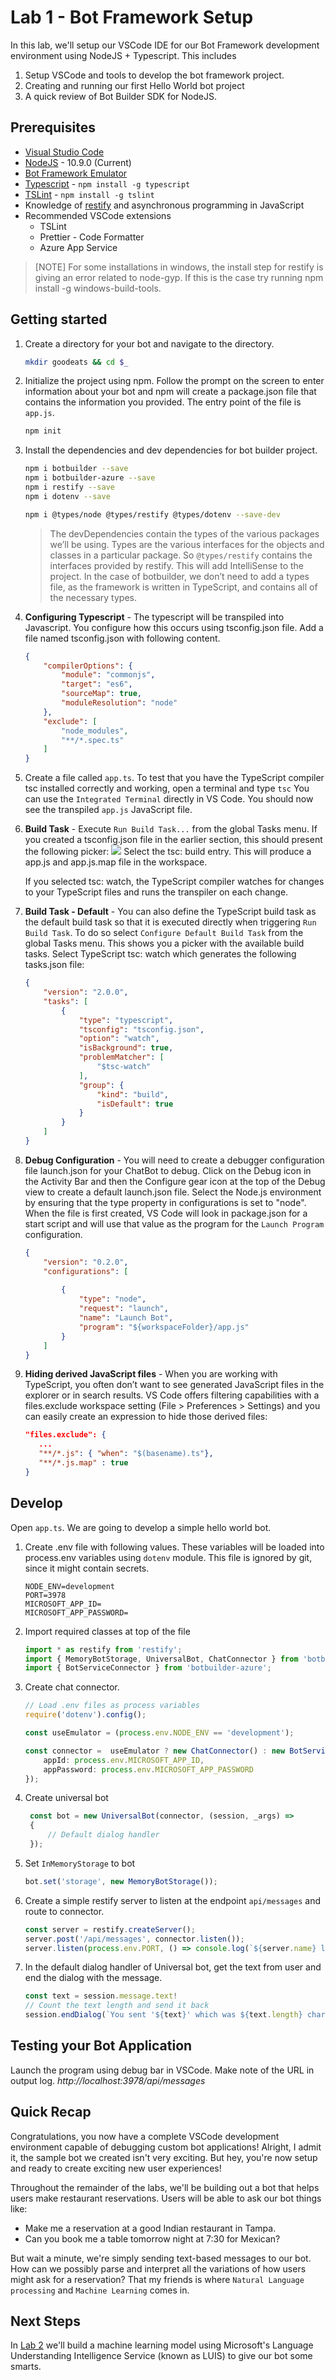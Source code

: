 # Lab 1 - Bot Framework Setup

In this lab, we'll setup our VSCode IDE for our Bot Framework development environment using NodeJS + Typescript. This includes

1. Setup VSCode and tools to develop the bot framework project.
2. Creating and running our first Hello World bot project
3. A quick review of Bot Builder SDK for NodeJS.

## Prerequisites

* [Visual Studio Code](https://code.visualstudio.com)
* [NodeJS](https://nodejs.org/en/) - 10.9.0 (Current)
* [Bot Framework Emulator](https://github.com/Microsoft/BotFramework-Emulator/releases/tag/v3.5.36)
* [Typescript](https://www.typescriptlang.org/index.html#download-links) - `npm install -g typescript`
* [TSLint](https://github.com/palantir/tslint) - `npm install -g tslint`
* Knowledge of [restify](http://restify.com) and asynchronous programming in JavaScript
* Recommended VSCode extensions
     * TSLint 
     * Prettier - Code Formatter
     * Azure App Service

>[NOTE] For some installations in windows, the install step for restify is giving an error related to node-gyp. If this is the case try running npm install -g windows-build-tools.

## Getting started

1. Create a directory for your bot and navigate to the directory.
    ```sh
    mkdir goodeats && cd $_
    ```
2. Initialize the project using npm. Follow the prompt on the screen to enter information about your bot and npm will create a package.json file that contains the information you provided. The entry point of the file is `app.js`.
    ```sh
    npm init
    ```
3. Install the dependencies and dev dependencies for bot builder project.
    ```sh
    npm i botbuilder --save
    npm i botbuilder-azure --save
    npm i restify --save
    npm i dotenv --save

    npm i @types/node @types/restify @types/dotenv --save-dev
    ```
    >The devDependencies contain the types of the various packages we’ll be using. Types are the various interfaces for the objects and classes in a particular package. So `@types/restify` contains the interfaces provided by restify. This will add IntelliSense to the project. In the case of botbuilder, we don’t need to add a types file, as the framework is written in TypeScript, and contains all of the necessary types.
4. **Configuring Typescript** - The typescript will be transpiled into Javascript. You configure how this occurs using tsconfig.json file. Add a file named tsconfig.json with following content.
    ```json
    {
        "compilerOptions": {
            "module": "commonjs",
            "target": "es6",
            "sourceMap": true,
            "moduleResolution": "node"
        },
        "exclude": [
            "node_modules",
            "**/*.spec.ts"
        ]
    }
    ```
5. Create a file called `app.ts`. To test that you have the TypeScript compiler tsc installed correctly and working, open a terminal and type `tsc` You can use the `Integrated Terminal` directly in VS Code. You should now see the transpiled `app.js` JavaScript file.

6. **Build Task** - Execute `Run Build Task...` from the global Tasks menu. If you created a tsconfig.json file in the earlier section, this should present the following picker:
![](./images/typescript-build.png)
    Select the tsc: build entry. This will produce a app.js and app.js.map file in the workspace.

    If you selected tsc: watch, the TypeScript compiler watches for changes to your TypeScript files and runs the transpiler on each change.
7. **Build Task - Default** - You can also define the TypeScript build task as the default build task so that it is executed directly when triggering `Run Build Task`. To do so select `Configure Default Build Task` from the global Tasks menu. This shows you a picker with the available build tasks. Select TypeScript tsc: watch which generates the following tasks.json file:
    ```json
    {
        "version": "2.0.0",
        "tasks": [
            {
                "type": "typescript",
                "tsconfig": "tsconfig.json",
                "option": "watch",
                "isBackground": true,
                "problemMatcher": [
                    "$tsc-watch"
                ],
                "group": {
                    "kind": "build",
                    "isDefault": true
                }
            }
        ]
    }
    ```
8. **Debug Configuration** - You will need to create a debugger configuration file launch.json for your ChatBot to debug. Click on the Debug icon in the Activity Bar and then the Configure gear icon at the top of the Debug view to create a default launch.json file. Select the Node.js environment by ensuring that the type property in configurations is set to "node". When the file is first created, VS Code will look in package.json for a start script and will use that value as the program for the `Launch Program` configuration.
    ```json
    {
        "version": "0.2.0",
        "configurations": [
            
            {
                "type": "node",
                "request": "launch",
                "name": "Launch Bot",
                "program": "${workspaceFolder}/app.js"
            }
        ]
    }
    ```
9. **Hiding derived JavaScript files** -  When you are working with TypeScript, you often don’t want to see generated JavaScript files in the explorer or in search results. VS Code offers filtering capabilities with a files.exclude workspace setting (File > Preferences > Settings) and you can easily create an expression to hide those derived files:
    ```json
    "files.exclude": {
       ...
       "**/*.js": { "when": "$(basename).ts"},
       "**/*.js.map" : true
   }
    ```

## Develop

Open `app.ts`. We are going to develop a simple hello world bot.
1. Create .env file with following values. These variables will be loaded into process.env variables using `dotenv` module. This file is ignored by git, since it might contain secrets.
    ```
    NODE_ENV=development
    PORT=3978
    MICROSOFT_APP_ID=
    MICROSOFT_APP_PASSWORD=
    ```
2. Import required classes at top of the file
    ```typescript
    import * as restify from 'restify';
    import { MemoryBotStorage, UniversalBot, ChatConnector } from 'botbuilder';
    import { BotServiceConnector } from 'botbuilder-azure';
    ```
3. Create chat connector. 
    ```typescript
    // Load .env files as process variables
    require('dotenv').config();

    const useEmulator = (process.env.NODE_ENV == 'development');

    const connector =  useEmulator ? new ChatConnector() : new BotServiceConnector ({
        appId: process.env.MICROSOFT_APP_ID,
        appPassword: process.env.MICROSOFT_APP_PASSWORD
    });
    ```

4. Create universal bot
   ```typescript
    const bot = new UniversalBot(connector, (session, _args) => 
    {
        // Default dialog handler
    });
   ```
5. Set `InMemoryStorage` to bot
    ```typescript
    bot.set('storage', new MemoryBotStorage());
    ```
6. Create a simple restify server to listen at the endpoint `api/messages` and route to connector.
    ```typescript
    const server = restify.createServer();
    server.post('/api/messages', connector.listen());
    server.listen(process.env.PORT, () => console.log(`${server.name} listening to ${server.url}`));
    ```
7. In the default dialog handler of Universal bot, get the text from user and end the dialog with the message.
    ```typescript
    const text = session.message.text!
    // Count the text length and send it back
    session.endDialog(`You sent '${text}' which was ${text.length} characters`);
    ```

## Testing your Bot Application

Launch the program using debug bar in VSCode. Make note of the URL in output log.
*http://localhost:3978/api/messages*

## Quick Recap

Congratulations, you now have a complete VSCode development environment capable of debugging custom bot applications! Alright, I admit it, the sample bot we created isn't very exciting. But hey, you're now setup and ready to create exciting new user experiences!

Throughout the remainder of the labs, we'll be building out a bot that helps users make restaurant reservations. Users will be able to ask our bot things like:

* Make me a reservation at a good Indian restaurant in Tampa.
* Can you book me a table tomorrow night at 7:30 for Mexican?

But wait a minute, we're simply sending text-based messages to our bot. How can we possibly parse and interpret all the variations of how users might ask for a reservation? That my friends is where `Natural Language processing` and `Machine Learning` comes in.

## Next Steps

In [Lab 2](../2-luis) we'll build a machine learning model using Microsoft's Language Understanding Intelligence Service (known as LUIS) to give our bot some smarts.